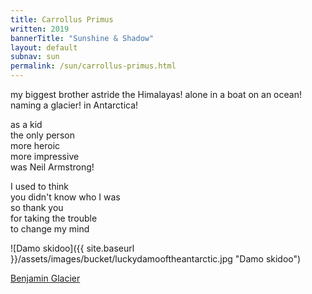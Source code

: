 ```yaml
---
title: Carrollus Primus
written: 2019
bannerTitle: "Sunshine & Shadow" 
layout: default
subnav: sun
permalink: /sun/carrollus-primus.html
---
```


<div class="poem">
my biggest brother  
astride the Himalayas!  
alone in a boat  
on an ocean!  
naming a glacier!  
in Antarctica!  


as a kid  
the only person  
more heroic  
more impressive  
was Neil Armstrong!  


I used to think  
you didn't know who I was  
so thank you  
for taking the trouble  
to change my mind  
</div>

![Damo skidoo]({{ site.baseurl }}/assets/images/bucket/luckydamooftheantarctic.jpg "Damo skidoo")

[Benjamin Glacier](https://what3words.com/meerkats.distinguished.dribbler)
